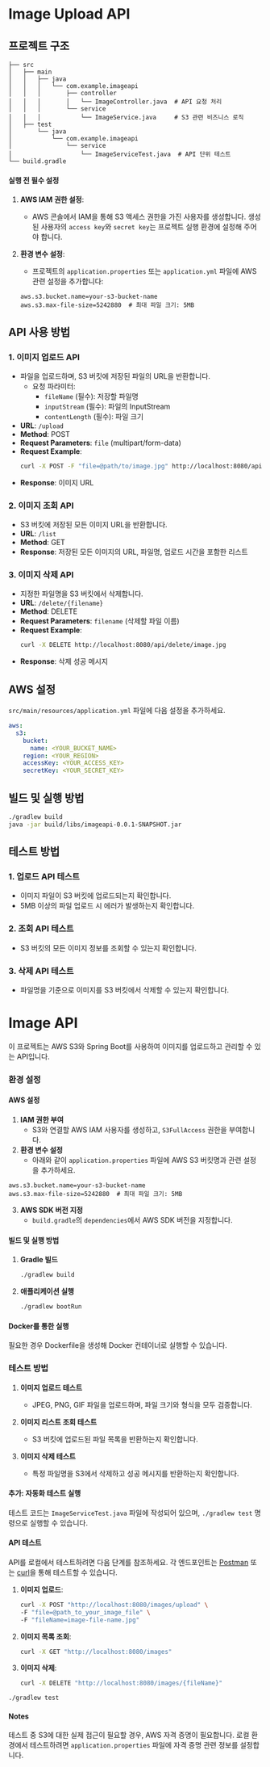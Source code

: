 # Image Upload API

## 프로젝트 구조

```plaintext
├── src
│   ├── main
│   │   ├── java
│   │   │   └── com.example.imageapi
│   │   │       ├── controller
│   │   │       │   └── ImageController.java  # API 요청 처리
│   │   │       └── service
│   │   │           └── ImageService.java     # S3 관련 비즈니스 로직
│   ├── test
│       └── java
│           └── com.example.imageapi
│               └── service
│                   └── ImageServiceTest.java  # API 단위 테스트
└── build.gradle
```
#### 실행 전 필수 설정
1. **AWS IAM 권한 설정**:
   - AWS 콘솔에서 IAM을 통해 S3 액세스 권한을 가진 사용자를 생성합니다. 생성된 사용자의 `access key`와 `secret key`는 프로젝트 실행 환경에 설정해 주어야 합니다.

2. **환경 변수 설정**:
   - 프로젝트의 `application.properties` 또는 `application.yml` 파일에 AWS 관련 설정을 추가합니다:
   ```properties
   aws.s3.bucket.name=your-s3-bucket-name
   aws.s3.max-file-size=5242880  # 최대 파일 크기: 5MB
   ```

## API 사용 방법

### 1. 이미지 업로드 API
 - 파일을 업로드하며, S3 버킷에 저장된 파일의 URL을 반환합니다.
   - 요청 파라미터:
     - `fileName` (필수): 저장할 파일명
     - `inputStream` (필수): 파일의 InputStream
     - `contentLength` (필수): 파일 크기
- **URL**: `/upload`
- **Method**: POST
- **Request Parameters**: `file` (multipart/form-data)
- **Request Example**:
  ```bash
  curl -X POST -F "file=@path/to/image.jpg" http://localhost:8080/api/upload
  ```
- **Response**: 이미지 URL

### 2. 이미지 조회 API
- S3 버킷에 저장된 모든 이미지 URL을 반환합니다.
- **URL**: `/list`
- **Method**: GET
- **Response**: 저장된 모든 이미지의 URL, 파일명, 업로드 시간을 포함한 리스트

### 3. 이미지 삭제 API
- 지정한 파일명을 S3 버킷에서 삭제합니다.
- **URL**: `/delete/{filename}`
- **Method**: DELETE
- **Request Parameters**: `filename` (삭제할 파일 이름)
- **Request Example**:
  ```bash
  curl -X DELETE http://localhost:8080/api/delete/image.jpg
  ```
- **Response**: 삭제 성공 메시지

## AWS 설정

`src/main/resources/application.yml` 파일에 다음 설정을 추가하세요.

```yaml
aws:
  s3:
    bucket:
      name: <YOUR_BUCKET_NAME>
    region: <YOUR_REGION>
    accessKey: <YOUR_ACCESS_KEY>
    secretKey: <YOUR_SECRET_KEY>
```

## 빌드 및 실행 방법

```bash
./gradlew build
java -jar build/libs/imageapi-0.0.1-SNAPSHOT.jar
```

## 테스트 방법

### 1. 업로드 API 테스트
- 이미지 파일이 S3 버킷에 업로드되는지 확인합니다.
- 5MB 이상의 파일 업로드 시 에러가 발생하는지 확인합니다.

### 2. 조회 API 테스트
- S3 버킷의 모든 이미지 정보를 조회할 수 있는지 확인합니다.

### 3. 삭제 API 테스트
- 파일명을 기준으로 이미지를 S3 버킷에서 삭제할 수 있는지 확인합니다.

# Image API

이 프로젝트는 AWS S3와 Spring Boot를 사용하여 이미지를 업로드하고 관리할 수 있는 API입니다.

### 환경 설정

#### AWS 설정

1. **IAM 권한 부여**
   - S3와 연결할 AWS IAM 사용자를 생성하고, `S3FullAccess` 권한을 부여합니다.
2. **환경 변수 설정**
   - 아래와 같이 `application.properties` 파일에 AWS S3 버킷명과 관련 설정을 추가하세요.

```properties
aws.s3.bucket.name=your-s3-bucket-name
aws.s3.max-file-size=5242880  # 최대 파일 크기: 5MB
```

3. **AWS SDK 버전 지정**
   - `build.gradle`의 `dependencies`에서 AWS SDK 버전을 지정합니다.

#### 빌드 및 실행 방법

1. **Gradle 빌드**
   ```bash
   ./gradlew build
   ```

2. **애플리케이션 실행**
   ```bash
   ./gradlew bootRun
   ```

#### Docker를 통한 실행
필요한 경우 Dockerfile을 생성해 Docker 컨테이너로 실행할 수 있습니다.

### 테스트 방법

1. **이미지 업로드 테스트**
   - JPEG, PNG, GIF 파일을 업로드하며, 파일 크기와 형식을 모두 검증합니다.

2. **이미지 리스트 조회 테스트**
   - S3 버킷에 업로드된 파일 목록을 반환하는지 확인합니다.

3. **이미지 삭제 테스트**
   - 특정 파일명을 S3에서 삭제하고 성공 메시지를 반환하는지 확인합니다.

#### 추가: 자동화 테스트 실행
테스트 코드는 `ImageServiceTest.java` 파일에 작성되어 있으며, `./gradlew test` 명령으로 실행할 수 있습니다.

#### API 테스트
API를 로컬에서 테스트하려면 다음 단계를 참조하세요. 각 엔드포인트는 [Postman](https://www.postman.com/) 또는 [curl](https://curl.se/)을 통해 테스트할 수 있습니다.

1. **이미지 업로드**:
   ```bash
   curl -X POST "http://localhost:8080/images/upload" \
   -F "file=@path_to_your_image_file" \
   -F "fileName=image-file-name.jpg"
   ```

2. **이미지 목록 조회**:
   ```bash
   curl -X GET "http://localhost:8080/images"
   ```

3. **이미지 삭제**:
   ```bash
   curl -X DELETE "http://localhost:8080/images/{fileName}"
   ```

```bash
./gradlew test
```

#### Notes

테스트 중 S3에 대한 실제 접근이 필요할 경우, AWS 자격 증명이 필요합니다. 로컬 환경에서 테스트하려면 `application.properties` 파일에 자격 증명 관련 정보를 설정합니다.
